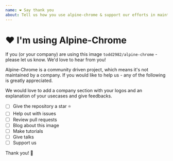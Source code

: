 ```yaml
---
name: ❤️ Say thank you
about: Tell us how you use alpine-chrome & support our efforts in maintaining it
---
```


# ❤️ I'm using Alpine-Chrome

If you (or your company) are using this image `todd2982/alpine-chrome` - please let us know. We'd love to hear from you!

Alpine-Chrome is a community driven project, which means it's not maintained by a company. If you would like to help us - any of the following is greatly appreciated.

We would love to add a company section with your logos and an explanation of your usecases and give feedbacks.

- [ ] Give the repository a star ⭐️
- [ ] Help out with issues
- [ ] Review pull requests
- [ ] Blog about this image
- [ ] Make tutorials
- [ ] Give talks
- [ ] Support us

Thank you! 💐
